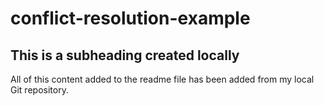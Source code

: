 # conflict-resolution-example

## This is a subheading created locally

All of this content added to the readme file has been added from my local Git repository.
